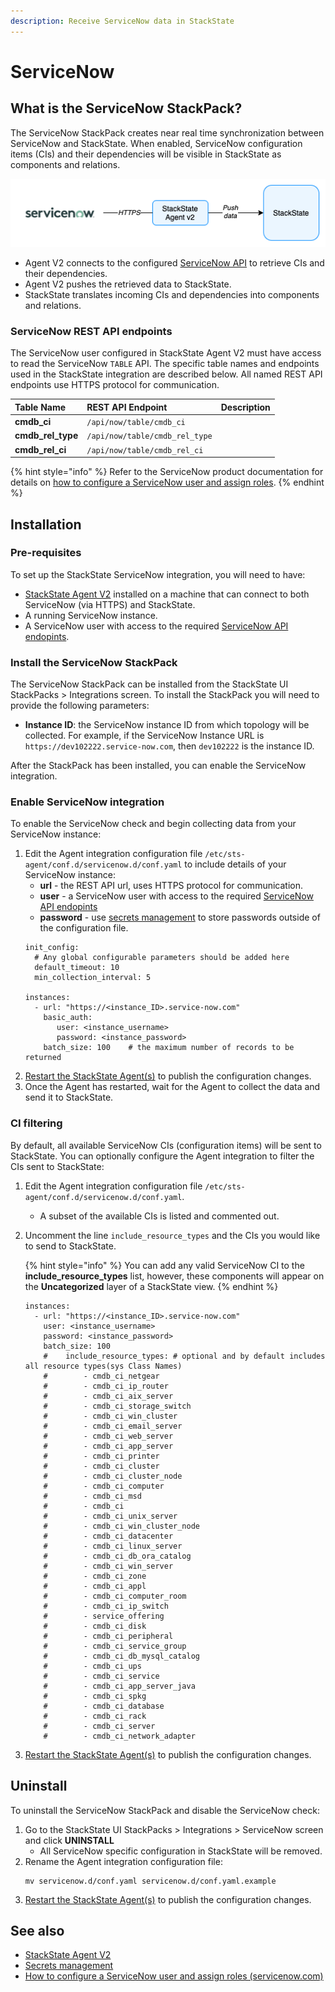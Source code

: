 ```yaml
---
description: Receive ServiceNow data in StackState
---
```


# ServiceNow

## What is the ServiceNow StackPack?

The ServiceNow StackPack creates near real time synchronization between ServiceNow and StackState. When enabled, ServiceNow configuration items (CIs) and their dependencies will be visible in StackState as components and relations.

![](/.gitbook/assets/stackpack-servicenow.png)

- Agent V2 connects to the configured [ServiceNow API](#servicenow-rest-api-endpoints) to retrieve CIs and their dependencies.
- Agent V2 pushes the retrieved data to StackState.
- StackState translates incoming CIs and dependencies into components and relations. 

### ServiceNow REST API endpoints

The ServiceNow user configured in StackState Agent V2 must have access to read the ServiceNow `TABLE` API. The specific table names and endpoints used in the StackState integration are described below. All named REST API endpoints use HTTPS protocol for communication.

| Table Name | REST API Endpoint | Description |
|:---|:---|:---|
| **cmdb_ci**  |  `/api/now/table/cmdb_ci` | |
| **cmdb_rel_type**  |  `/api/now/table/cmdb_rel_type` | |
| **cmdb_rel_ci**  |  `/api/now/table/cmdb_rel_ci` | |

{% hint style="info" %}
Refer to the ServiceNow product documentation for details on [how to configure a ServiceNow user and assign roles](https://docs.servicenow.com/bundle/geneva-servicenow-platform/page/administer/users_and_groups/task/t_CreateAUser.html).
{% endhint %}

## Installation

### Pre-requisites

To set up the StackState ServiceNow integration, you will need to have:

- [StackState Agent V2](/stackpacks/integrations/agent.md) installed on a machine that can connect to both ServiceNow (via HTTPS) and StackState.
- A running ServiceNow instance.
- A ServiceNow user with access to the required [ServiceNow API endopints](#servicenow-rest-api-endpoints).

### Install the ServiceNow StackPack

The ServiceNow StackPack can be installed from the StackState UI StackPacks > Integrations screen. To install the StackPack you will need to provide the following parameters:

- **Instance ID**: the ServiceNow instance ID from which topology will be collected. For example, if the ServiceNow Instance URL is `https://dev102222.service-now.com`, then `dev102222` is the instance ID.

After the StackPack has been installed, you can enable the ServiceNow integration.

### Enable ServiceNow integration

To enable the ServiceNow check and begin collecting data from your ServiceNow instance:

1. Edit the Agent integration configuration file `/etc/sts-agent/conf.d/servicenow.d/conf.yaml` to include details of your ServiceNow instance:
    - **url** - the REST API url, uses HTTPS protocol for communication.
    - **user** - a ServiceNow user with access to the required [ServiceNow API endopints](#servicenow-rest-api-endpoints)
    - **password** - use [secrets management](/configure/security/secrets_management.md) to store passwords outside of the configuration file.
    ```text
    init_config:
      # Any global configurable parameters should be added here
      default_timeout: 10
      min_collection_interval: 5
    
    instances:
      - url: "https://<instance_ID>.service-now.com"
        basic_auth:
           user: <instance_username>
           password: <instance_password>
        batch_size: 100    # the maximum number of records to be returned
    ```
2. [Restart the StackState Agent\(s\)](/stackpacks/integrations/agent.md#start-stop-restart-the-stackstate-agent) to publish the configuration changes.
3. Once the Agent has restarted, wait for the Agent to collect the data and send it to StackState.

### CI filtering

By default, all available ServiceNow CIs (configuration items) will be sent to StackState. You can optionally configure the Agent integration to filter the CIs sent to StackState:

1. Edit the Agent integration configuration file `/etc/sts-agent/conf.d/servicenow.d/conf.yaml`.
    - A subset of the available CIs is listed and commented out.
3. Uncomment the line `include_resource_types` and the CIs you would like to send to StackState.

    {% hint style="info" %}
    You can add any valid ServiceNow CI to the **include_resource_types** list, however, these components will appear on the **Uncategorized** layer of a StackState view. 
    {% endhint %}

    ```
    instances:
      - url: "https://<instance_ID>.service-now.com"
        user: <instance_username>
        password: <instance_password>
        batch_size: 100
        #    include_resource_types: # optional and by default includes all resource types(sys Class Names)
        #        - cmdb_ci_netgear
        #        - cmdb_ci_ip_router
        #        - cmdb_ci_aix_server
        #        - cmdb_ci_storage_switch
        #        - cmdb_ci_win_cluster
        #        - cmdb_ci_email_server
        #        - cmdb_ci_web_server
        #        - cmdb_ci_app_server
        #        - cmdb_ci_printer
        #        - cmdb_ci_cluster
        #        - cmdb_ci_cluster_node
        #        - cmdb_ci_computer
        #        - cmdb_ci_msd
        #        - cmdb_ci
        #        - cmdb_ci_unix_server
        #        - cmdb_ci_win_cluster_node
        #        - cmdb_ci_datacenter
        #        - cmdb_ci_linux_server
        #        - cmdb_ci_db_ora_catalog
        #        - cmdb_ci_win_server
        #        - cmdb_ci_zone
        #        - cmdb_ci_appl
        #        - cmdb_ci_computer_room
        #        - cmdb_ci_ip_switch
        #        - service_offering
        #        - cmdb_ci_disk
        #        - cmdb_ci_peripheral
        #        - cmdb_ci_service_group
        #        - cmdb_ci_db_mysql_catalog
        #        - cmdb_ci_ups
        #        - cmdb_ci_service
        #        - cmdb_ci_app_server_java
        #        - cmdb_ci_spkg
        #        - cmdb_ci_database
        #        - cmdb_ci_rack
        #        - cmdb_ci_server
        #        - cmdb_ci_network_adapter
    ```
4. [Restart the StackState Agent\(s\)](/stackpacks/integrations/agent.md#start-stop-restart-the-stackstate-agent) to publish the configuration changes.

## Uninstall

To uninstall the ServiceNow StackPack and disable the ServiceNow check:

1. Go to the StackState UI StackPacks > Integrations > ServiceNow screen and click **UNINSTALL**
    - All ServiceNow specific configuration in StackState will be removed.
2. Rename the Agent integration configuration file:
    ```
    mv servicenow.d/conf.yaml servicenow.d/conf.yaml.example
    ```
3. [Restart the StackState Agent\(s\)](/stackpacks/integrations/agent.md#start-stop-restart-the-stackstate-agent) to publish the configuration changes.

## See also

- [StackState Agent V2](/stackpacks/integrations/agent.md) 
- [Secrets management](/configure/security/secrets_management.md)
- [How to configure a ServiceNow user and assign roles \(servicenow.com\)](https://docs.servicenow.com/bundle/geneva-servicenow-platform/page/administer/users_and_groups/task/t_CreateAUser.html)
